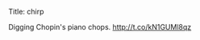 Title: chirp

Digging Chopin's piano chops. <a href="http://t.co/kN1GUMl8qz">http://t.co/kN1GUMl8qz</a>
